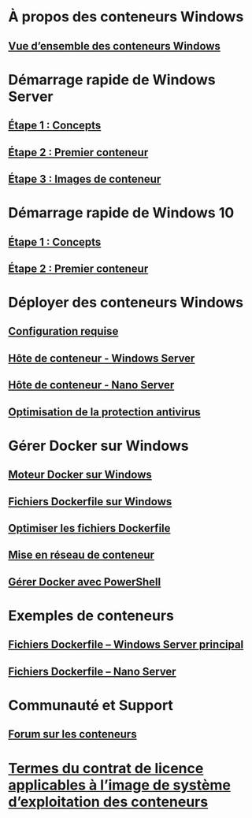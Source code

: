 # À propos des conteneurs Windows
## [Vue d’ensemble des conteneurs Windows](about/about_overview.md)

# Démarrage rapide de Windows Server
## [Étape 1 : Concepts](quick_start/quick_start.md)
## [Étape 2 : Premier conteneur](quick_start/quick_start_windows_server.md)
## [Étape 3 : Images de conteneur](quick_start/quick_start_images.md)

# Démarrage rapide de Windows 10
## [Étape 1 : Concepts](quick_start/quick_start.md)
## [Étape 2 : Premier conteneur](quick_start/quick_start_windows_10.md)

# Déployer des conteneurs Windows
## [Configuration requise](deployment/system_requirements.md)
## [Hôte de conteneur - Windows Server](deployment/deployment.md)
## [Hôte de conteneur - Nano Server](deployment/deployment_nano.md)
## [Optimisation de la protection antivirus](https://msdn.microsoft.com/en-us/windows/hardware/drivers/ifs/anti-virus-optimization-for-windows-containers)

# Gérer Docker sur Windows
## [Moteur Docker sur Windows](docker/configure_docker_daemon.md)
## [Fichiers Dockerfile sur Windows](docker/manage_windows_dockerfile.md)
## [Optimiser les fichiers Dockerfile](docker/optimize_windows_dockerfile.md)
## [Mise en réseau de conteneur](management/container_networking.md)
## [Gérer Docker avec PowerShell](https://github.com/Microsoft/Docker-PowerShell)

# Exemples de conteneurs
## [Fichiers Dockerfile – Windows Server principal](https://github.com/Microsoft/Virtualization-Documentation/tree/master/windows-container-samples/windowsservercore)
## [Fichiers Dockerfile – Nano Server](https://github.com/Microsoft/Virtualization-Documentation/tree/master/windows-container-samples/nanoserver)

# Communauté et Support
## [Forum sur les conteneurs](https://social.msdn.microsoft.com/Forums/en-US/home?forum=windowscontainers)

# [Termes du contrat de licence applicables à l’image de système d’exploitation des conteneurs](Images_EULA.md)


<!--HONumber=Oct16_HO1-->


